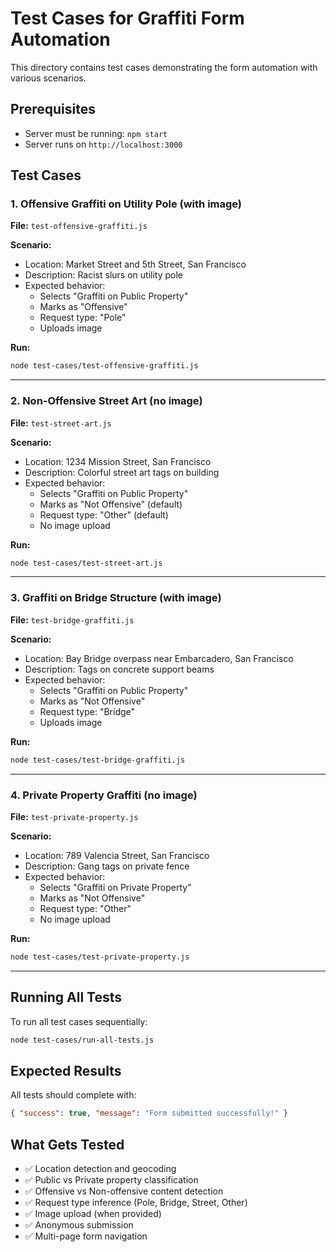 # Test Cases for Graffiti Form Automation

This directory contains test cases demonstrating the form automation with various scenarios.

## Prerequisites

- Server must be running: `npm start`
- Server runs on `http://localhost:3000`

## Test Cases

### 1. Offensive Graffiti on Utility Pole (with image)
**File:** `test-offensive-graffiti.js`

**Scenario:**
- Location: Market Street and 5th Street, San Francisco
- Description: Racist slurs on utility pole
- Expected behavior:
  - Selects "Graffiti on Public Property"
  - Marks as "Offensive"
  - Request type: "Pole"
  - Uploads image

**Run:**
```bash
node test-cases/test-offensive-graffiti.js
```

---

### 2. Non-Offensive Street Art (no image)
**File:** `test-street-art.js`

**Scenario:**
- Location: 1234 Mission Street, San Francisco
- Description: Colorful street art tags on building
- Expected behavior:
  - Selects "Graffiti on Public Property"
  - Marks as "Not Offensive" (default)
  - Request type: "Other" (default)
  - No image upload

**Run:**
```bash
node test-cases/test-street-art.js
```

---

### 3. Graffiti on Bridge Structure (with image)
**File:** `test-bridge-graffiti.js`

**Scenario:**
- Location: Bay Bridge overpass near Embarcadero, San Francisco
- Description: Tags on concrete support beams
- Expected behavior:
  - Selects "Graffiti on Public Property"
  - Marks as "Not Offensive"
  - Request type: "Bridge"
  - Uploads image

**Run:**
```bash
node test-cases/test-bridge-graffiti.js
```

---

### 4. Private Property Graffiti (no image)
**File:** `test-private-property.js`

**Scenario:**
- Location: 789 Valencia Street, San Francisco
- Description: Gang tags on private fence
- Expected behavior:
  - Selects "Graffiti on Private Property"
  - Marks as "Not Offensive"
  - Request type: "Other"
  - No image upload

**Run:**
```bash
node test-cases/test-private-property.js
```

---

## Running All Tests

To run all test cases sequentially:

```bash
node test-cases/run-all-tests.js
```

## Expected Results

All tests should complete with:
```json
{ "success": true, "message": "Form submitted successfully!" }
```

## What Gets Tested

- ✅ Location detection and geocoding
- ✅ Public vs Private property classification
- ✅ Offensive vs Non-offensive content detection
- ✅ Request type inference (Pole, Bridge, Street, Other)
- ✅ Image upload (when provided)
- ✅ Anonymous submission
- ✅ Multi-page form navigation

